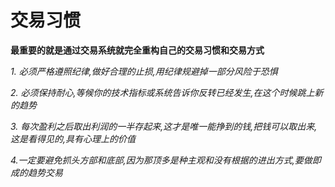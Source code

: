 # 交易习惯

**最重要的就是通过交易系统就完全重构自己的交易习惯和交易方式**

_1. 必须严格遵照纪律,做好合理的止损,用纪律规避掉一部分风险于恐惧_

_2. 必须保持耐心,等候你的技术指标或系统告诉你反转已经发生,在这个时候跳上新的趋势_

_3. 每次盈利之后取出利润的一半存起来,这才是唯一能挣到的钱,把钱可以取出来,这是看得见的,具有心理上的价值_

_4.一定要避免抓头方部和底部,因为那顶多是种主观和没有根据的进出方式,要做即成的趋势交易_